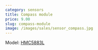 ```yaml
---
category: sensors
title: Compass module
price: 9.00
slug: compass-module
image: /images/sales/sensor_compass.jpg
---
```

Model: <a href="http://www.adafruit.com/datasheets/HMC5883L_3-Axis_Digital_Compass_IC.pdf"> HMC5883L</a>
